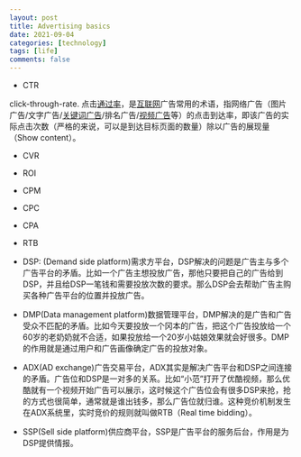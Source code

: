 ```yaml
---
layout: post
title: Advertising basics
date: 2021-09-04
categories: [technology]
tags: [life]
comments: false
---
```




- CTR

click-through-rate. 点击[通过率](https://baike.baidu.com/item/通过率/6200927)，是[互联网](https://baike.baidu.com/item/互联网/199186)广告常用的术语，指网络广告（图片广告/文字广告/[关键词广告](https://baike.baidu.com/item/关键词广告/1116759)/排名广告/[视频广告](https://baike.baidu.com/item/视频广告/10699865)等）的点击到达率，即该广告的实际点击次数（严格的来说，可以是到达目标页面的数量）除以广告的展现量（Show content）。

- CVR
- ROI

- CPM
- CPC
- CPA
- RTB



- DSP: (Demand side platform)需求方平台，DSP解决的问题是广告主与多个广告平台的矛盾。比如一个广告主想投放广告，那他只要把自己的广告给到DSP，并且给DSP一笔钱和需要投放次数的要求。那么DSP会去帮助广告主购买各种广告平台的位置并投放广告。
- DMP(Data management platform)数据管理平台，DMP解决的是广告和广告受众不匹配的矛盾。比如今天要投放一个冈本的广告，把这个广告投放给一个60岁的老奶奶就不合适，如果投放给一个20岁小姑娘效果就会好很多。DMP的作用就是通过用户和广告画像确定广告的投放对象。
- ADX(AD exchange)广告交易平台，ADX其实是解决广告平台和DSP之间连接的矛盾。广告位和DSP是一对多的关系。比如“小范”打开了优酷视频，那么优酷就有一个视频开始广告可以展示，这时候这个广告位会有很多DSP来抢，抢的方式也很简单，通常就是谁出钱多，那么广告位就归谁。这种竞价机制发生在ADX系统里，实时竞价的规则就叫做RTB（Real time bidding）。
- SSP(Sell side platform)供应商平台，SSP是广告平台的服务后台，作用是为DSP提供情报。